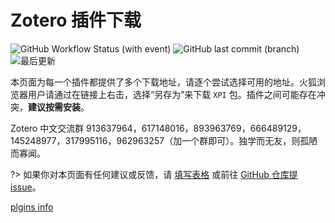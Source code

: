 # Zotero 插件下载

![GitHub Workflow Status (with event)](https://img.shields.io/github/actions/workflow/status/northword/zotero-plugins/main.yml)
![GitHub last commit (branch)](https://img.shields.io/github/last-commit/northword/zotero-plugins/gh-pages)
![最后更新](https://img.shields.io/badge/dynamic/json?url=https%3A%2F%2Fraw.githubusercontent.com%2Fnorthword%2Fzotero-plugins%2Fgh-pages%2Fshields.json&query=%24.lastUpdate&label=%E6%9C%80%E5%90%8E%E6%9B%B4%E6%96%B0)

本页面为每一个插件都提供了多个下载地址，请逐个尝试选择可用的地址。火狐浏览器用户请通过在链接上右击，选择“另存为”来下载 `XPI` 包。插件之间可能存在冲突，**建议按需安装**。

Zotero 中文交流群 913637964，617148016，893963769，666489129，145248977，317995116，962963257（加一个群即可）。独学而无友，则孤陋而寡闻。

?> 如果你对本页面有任何建议或反馈，请 [填写表格](https://www.kdocs.cn/wo/sl/v14cwJXX) 或前往 [GitHub 仓库提 issue](https://github.com/northword/zotero-plugins)。

[plgins info](./dist/plugins.md ':include')
